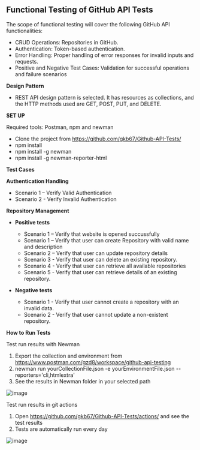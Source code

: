 ## **Functional Testing of GitHub API Tests**

The scope of functional testing will cover the following GitHub API functionalities:
- CRUD Operations: Repositories in GitHub.
- Authentication: Token-based authentication.
- Error Handling: Proper handling of error responses for invalid inputs and requests.
- Positive and Negative Test Cases: Validation for successful operations and failure scenarios

**Design Pattern**
- REST API design pattern is selected. It has resources as collections, and the HTTP methods used are GET, POST, PUT, and DELETE.

**SET UP**

Required tools: Postman, npm and newman
- Clone the project from https://github.com/gkb67/Github-API-Tests/
- npm install
- npm install -g newman
- npm install -g newman-reporter-html

**Test Cases**

**Authentication Handling**
- Scenario 1 – Verify Valid Authentication
- Scenario 2 - Verify Invalid Authentication

**Repository Management**
- **Positive tests**
  - Scenario 1 – Verify that website is opened succussfully
  - Scenario 1 – Verify that user can create Repository with valid name and description
  - Scenario 2 – Verify that user can update repository details
  - Scenario 3 - Verify that user can delete an existing repository.
  - Scenario 4 - Verify that user can retrieve all available repositories
  - Scenario 5 - Verify that user can retrieve details of an existing repository.
 
- **Negative tests**
  - Scenario 1 - Verify that user cannot create a repository with an invalid data.
  - Scenario 2 - Verify that user cannot update a non-existent repository.

**How to Run Tests**

Test run results with Newman
1.	Export the collection and environment from https://www.postman.com/gzd8/workspace/github-api-testing
2.	newman run yourCollectionFile.json -e yourEnvironmentFile.json --reporters='cli,htmlextra'
3.	See the results in Newman folder in your selected path

![image](https://github.com/user-attachments/assets/ad98f4ea-315d-441c-8b29-6d915a27bc7a)


Test run results in git actions
1. Open https://github.com/gkb67/Github-API-Tests/actions/ and see the test results
2. Tests are automatically run every day

![image](https://github.com/user-attachments/assets/a3bab36e-cb4e-46ff-a095-75c5418fb6ef)

